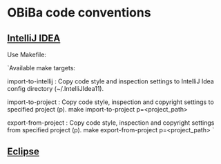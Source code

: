 # OBiBa code conventions

## [IntelliJ IDEA](http://www.jetbrains.com/idea)

Use Makefile:

`Available make targets:

  import-to-intellij  : Copy code style and inspection settings to IntelliJ Idea config directory (~/.IntelliJIdea11).

  import-to-project   : Copy code style, inspection and copyright settings to specified project (p).
                        make import-to-project p=<project_path>

  export-from-project : Copy code style, inspection and copyright settings from specified project (p).
                        make export-from-project p=<project_path>
`

## [Eclipse](http://www.eclipse.org)
